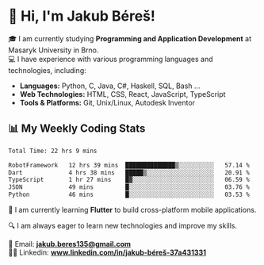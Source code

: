 # 👋 Hi, I'm Jakub Béreš!

🎓 I am currently studying **Programming and Application Development** at Masaryk University in Brno.  
💻 I have experience with various programming languages and technologies, including:  
   - **Languages:** Python, C, Java, C#, Haskell, SQL, Bash ...  
   - **Web Technologies:** HTML, CSS, React, JavaScript, TypeScript  
   - **Tools & Platforms:** Git, Unix/Linux, Autodesk Inventor

## 📊 My Weekly Coding Stats
<!--START_SECTION:waka-->

```txt
Total Time: 22 hrs 9 mins

RobotFramework   12 hrs 39 mins  ██████████████▒░░░░░░░░░░   57.14 %
Dart             4 hrs 38 mins   █████▒░░░░░░░░░░░░░░░░░░░   20.91 %
TypeScript       1 hr 27 mins    █▓░░░░░░░░░░░░░░░░░░░░░░░   06.59 %
JSON             49 mins         █░░░░░░░░░░░░░░░░░░░░░░░░   03.76 %
Python           46 mins         █░░░░░░░░░░░░░░░░░░░░░░░░   03.53 %
```

<!--END_SECTION:waka-->

🚀 I am currently learning **Flutter** to build cross-platform mobile applications.  

🔍 I am always eager to learn new technologies and improve my skills.  

📩 Email:        **jakub.beres135@gmail.com**  
🧑‍💻 Linkedin:     **www.linkedin.com/in/jakub-béreš-37a431331**


